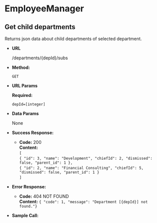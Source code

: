 # EmployeeManager
**Get child departments**
----
  Returns json data about child departments of selected department. 

* **URL**

  /departments/{depId}/subs

* **Method:**

  `GET`
  
*  **URL Params** 

   **Required:**
 
   `depId=[integer]`

* **Data Params**

  None

* **Success Response:**

  * **Code:** 200 <br />
    **Content:** <br />`[ `<br />
  `{
    "id": 3,
    "name": "Development",
    "chiefId": 2,
    "dismissed": false,
    "parent_id": 1
  },` <br />
  `{
    "id": 2,
    "name": "Financial Consulting",
    "chiefId": 5,
    "dismissed": false,
    "parent_id": 1
  }`<br />
`]`
 
* **Error Response:**

  * **Code:** 404 NOT FOUND <br />
    **Content:** `{ "code": 1, "message": "Department [{depId}] not found."}`

* **Sample Call:**

  
